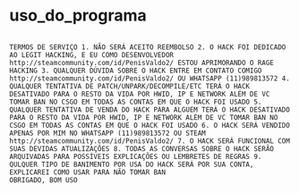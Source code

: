 # uso_do_programa
                                                                           TERMOS DE SERVIÇO 1. NÃO SERÁ ACEITO REEMBOLSO 2. O HACK FOI DEDICADO AO LEGIT HACKING, E EU COMO DESENVOLVEDOR http://steamcommunity.com/id/PenisValdo2/ ESTOU APRIMORANDO O RAGE HACKING 3. QUALQUER DÚVIDA SOBRE O HACK ENTRE EM CONTATO COMIGO http://steamcommunity.com/id/PenisValdo2/ OU WHATSAPP (11)989813572 4. QUALQUER TENTATIVA DE PATCH/UNPARK/DECOMPILE/ETC TERÁ O HACK DESATIVADO PARA O RESTO DA VIDA POR HWID, IP E NETWORK ALÉM DE VC TOMAR BAN NO CSGO EM TODAS AS CONTAS EM QUE O HACK FOI USADO 5. QUALQUER TENTATIVA DE VENDA DO HACK PARA ALGUEM TERÁ O HACK DESATIVADO PARA O RESTO DA VIDA POR HWID, IP E NETWORK ALÉM DE VC TOMAR BAN NO CSGO EM TODAS AS CONTAS EM QUE O HACK FOI USADO 6. O HACK SERÁ VENDIDO APENAS POR MIM NO WHATSAPP (11)989813572 OU STEAM http://steamcommunity.com/id/PenisValdo2/ 7. O HACK SERÁ FUNCIONAL COM SUAS DEVIDAS ATUALIZAÇÕES 8. TODAS AS CONVERSAS SOBRE O HACK SERÃO ARQUIVADAS PARA POSSÍVEIS EXPLICAÇÕES OU LEMBRETES DE REGRAS 9. QULQUER TIPO DE BANIMENTO POR USA DO HACK SERÁ POR SUA CONTA, EXPLICAREI COMO USAR PARA NÃO TOMAR BAN                                                                                                                                                                   OBRIGADO, BOM USO

